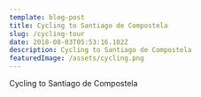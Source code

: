 ```yaml
---
template: blog-post
title: Cycling to Santiago de Compostela
slug: /cycling-tour
date: 2018-08-03T05:53:16.102Z
description: Cycling to Santiago de Compostela
featuredImage: /assets/cycling.png
---
```


Cycling to Santiago de Compostela
